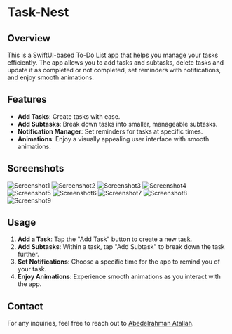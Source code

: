 # Task-Nest

## Overview
This is a SwiftUI-based To-Do List app that helps you manage your tasks efficiently.
The app allows you to add tasks and subtasks,
delete tasks and update it as completed or not completed,
set reminders with notifications,
and enjoy smooth animations.

## Features
- **Add Tasks**: Create tasks with ease.
- **Add Subtasks**: Break down tasks into smaller, manageable subtasks.
- **Notification Manager**: Set reminders for tasks at specific times.
- **Animations**: Enjoy a visually appealing user interface with smooth animations.

## Screenshots
![Screenshot1](Screenshots\1.PNG)
![Screenshot2](Screenshots/2.PNG)
![Screenshot3](Screenshots/3.PNG)
![Screenshot4](Screenshots/4.PNG)
![Screenshot5](Screenshots/5.PNG)
![Screenshot6](Screenshots/6.PNG)
![Screenshot7](Screenshots/7.PNG)
![Screenshot8](Screenshots/8.PNG)
![Screenshot9](Screenshots/9.jbg)




## Usage
1. **Add a Task**: Tap the "Add Task" button to create a new task.
2. **Add Subtasks**: Within a task, tap "Add Subtask" to break down the task further.
3. **Set Notifications**: Choose a specific time for the app to remind you of your task.
4. **Enjoy Animations**: Experience smooth animations as you interact with the app.



## Contact
For any inquiries, feel free to reach out to [Abedelrahman Atallah](aratallah3@gmail.com).


